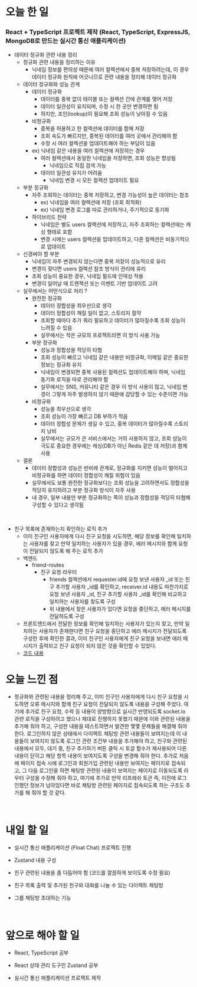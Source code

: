 # 오늘 한 일

### React + TypeScript 프로젝트 제작 (React, TypeScript, ExpressJS, MongoDB로 만드는 실시간 통신 애플리케이션)

- 데이터 정규화 관련 내용 정리
  - 정규화 관련 내용을 정리하는 이유
    - 닉네임 정보를 편의성 때문에 여러 컬렉션에서 중복 저장하려는데, 이 경우 데이터 정규화 원칙에 어긋나므로 관련 내용을 정리해 데이터 정규화
  - 데이터 정규화와 성능 관계
    - 데이터 정규화
      - 데이터를 중복 없이 테이블 또는 컬렉션 간에 관계를 맺어 저장
      - 데이터 일관성이 유지되며, 수정 시 한 곳만 변경하면 됨
      - 하지만, 조인(lookup)이 필요해 조회 성능이 낮아질 수 있음
    - 비정규화
      - 중복을 허용하고 한 컬렉션에 데이터를 함께 저장
      - 조회 속도가 빠르지만, 중복된 데이터를 여러 곳에서 관리해야 함
      - 수정 시 여러 컬렉션을 업데이트해야 하는 부담이 있음
    - ex) 닉네임 같은 내용을 여러 컬렉션에 저장하는 경우
      - 여러 컬렉션에서 동일한 닉네임을 저장하면, 조회 성능은 향상됨
        - 닉네임으로 직접 검색 가능
      - 데이터 일관성 유지가 어려움
        - 닉네임 변경 시 모든 컬렉션 업데이트 필요
  - 부분 정규화
    - 자주 조회하는 데이터는 중복 저장하고, 변경 가능성이 높은 데이터는 참조
      - ex) 닉네임을 여러 컬렉션에 저장 (조회 최적화)
      - ex) 닉네임 변경 로그를 따로 관리하거나, 주기적으로 동기화
    - 하이브리드 전략
      - 닉네임은 별도 users 컬렉션에 저장하고, 자주 조회하는 컬렉션에는 캐싱 형태로 포함
      - 변경 시에는 users 컬렉션을 업데이트하고, 다른 컬렉션은 비동기적으로 업데이트
  - 신경써야 할 부분
    - 닉네임이 자주 변경되지 않는다면 중복 저장이 성능적으로 유리
    - 변경이 잦다면 users 컬렉션 참조 방식이 관리에 유리
    - 조회 성능이 중요한 경우, 닉네임 필드에 인덱싱 적용
    - 변경이 일어날 때 트랜잭션 또는 이벤트 기반 업데이트 고려
  - 실무에서는 어떤식으로 처리 ?
    - 완전한 정규화
      - 데이터 정합성을 최우선으로 생각
      - 데이터 정합성이 깨질 일이 없고, 스토리지 절약
      - 조회할 때마다 추가 쿼리 필요하고 데이터가 많아질수록 조회 성능이 느려질 수 있음
      - 실무에서는 작은 규모의 프로젝트라면 이 방식 사용 가능
    - 부분 정규화
      - 성능과 정합성을 적당히 타협
      - 조회 성능이 빠르고 닉네임 같은 내용만 비정규화, 이메일 같은 중요한 정보는 정규화 유지
      - 닉네임이 변경되면 중복 사용된 컬렉션도 업데이트해야 하며, 닉네임 동기화 로직을 따로 관리해야 함
      - 실무에서는 SNS, 커뮤니티 같은 경우 이 방식 사용이 많고, 닉네임 변경이 그렇게 자주 발생하지 않기 때문에 감당할 수 있는 수준이면 가능
    - 비정규화
      - 성능을 최우선으로 생각
      - 조회 성능이 가장 빠르고 DB 부하가 적음
      - 데이터 정합성 문제가 생길 수 있고, 중복 데이터가 많아질수록 스토리지 낭비
      - 실무에서는 규모가 큰 서비스에서는 거의 사용하지 않고, 조회 성능이 극도로 중요한 경우에는 캐싱(DB가 아닌 Redis 같은 데 저장)과 함께 사용
  - 결론
    - 데이터 정합성과 성능은 반비례 관계로, 정규화를 지키면 성능이 떨어지고 비정규화를 하면 데이터 정합성이 깨질 위험이 있음
    - 실무에서도 보통 완전한 정규화보다는 조회 성능을 고려하면서도 정합성을 적당히 유지하려고 부분 정규화 방식이 자주 사용
    - 내 경우, 일부 내용만 부분 정규화하는 쪽이 성능과 정합성을 적당히 타협해 구성할 수 있다고 생각됨

<br />

- 친구 목록에 존재하는지 확인하는 로직 추가
  - 이미 친구인 사용자에게 다시 친구 요청을 시도하면, 해당 정보를 확인해 일치하는 사용자를 찾고 만약 일치하는 사용자가 있을 경우, 에러 메시지와 함께 요청이 전달되지 않도록 해 주는 로직 추가
  - 백엔드
    - friend-routes
      - 친구 요청 라우터
        - friends 컬렉션에서 requester.id에 요청 보낸 사용자 \_id 또는 친구 추가할 사용자 \_id를 확인하고, receiver.id 내용도 마찬가지로 요청 보낸 사용자 \_id, 친구 추가할 사용자 \_id를 확인해 비교하고 일치하는 사용자를 찾도록 구성
        - 위 내용에서 찾은 사용자가 있다면 요청을 중단하고, 에러 메시지를 전달하도록 구성
  - 프론트엔드에서 전달한 정보를 확인해 일치하는 사용자가 있는지 찾고, 만약 일치하는 사용자가 존재한다면 친구 요청을 중단하고 에러 메시지가 전달되도록 구성한 후에 확인한 결과, 이미 친구인 사용자에게 친구 요청을 보내면 에러 메시지가 출력되고 친구 요청이 되지 않은 것을 확인할 수 있었다.
  - [코드 내용](https://github.com/jeongsangtae/float-chat/commit/283380c3bccf4fcf6589ca8bb820b4a156a07749)

# 오늘 느낀 점

- 정규화와 관련된 내용을 정리해 주고, 이미 친구인 사용자에게 다시 친구 요청을 시도하면 오류 메시지와 함께 친구 요청이 전달되지 않도록 내용을 구성해 주었다. 여기에 추가로 친구 요청, 수락 등 내용이 양방향으로 실시간 반영되도록 socket.io 관련 로직을 구성하려고 했으나 제대로 진행하지 못했기 때문에 이와 관련된 내용을 추가해 줘야 하고, 구성한 내용을 테스트하면서 발견한 몇몇 문제들을 해결해 줘야 한다. 로그인하지 않은 상태에서 다이렉트 채팅방 관련 내용들이 보여지는데 이 내용들이 보여지지 않도록 로그인 관련 조건부 내용을 추가해야 하고, 친구와 관련된 내용에서 모두, 대기 중, 친구 추가하기 버튼 클릭 시 토글 함수가 재사용되어 다른 내용이 닫히고 해당 항목 내용이 보여지도록 구성을 변경해 줘야 한다. 추가로 처음에 페이지 접속 시에 로그인과 회원가입 관련된 내용만 보여지는 페이지로 접속되고, 그 다음 로그인을 하면 채팅방 관련된 내용이 보여지는 페이지로 이동되도록 라우터 구성을 수정해 줘야 하고, 여기에 추가로 만약 리프레쉬 토큰 즉, 이전에 로그인했던 정보가 남아있다면 바로 채팅방 관련된 페이지로 접속되도록 하는 구조도 추가를 해 줘야 할 것 같다.

<br />

# 내일 할 일

- 실시간 통신 애플리케이션 (Float Chat) 프로젝트 진행

- Zustand 내용 구성

- 친구 관련된 내용을 좀 다듬어야 함 (코드를 깔끔하게 보이도록 수정 필요)

- 친구 목록 출력 및 추가된 친구와 대화를 나눌 수 있는 다이렉트 채팅방

- 그룹 채팅방 초대하는 기능

<br />

# 앞으로 해야 할 일

- React, TypeScript 공부

- React 상태 관리 도구인 Zustand 공부

- 실시간 통신 애플리케이션 프로젝트 제작
